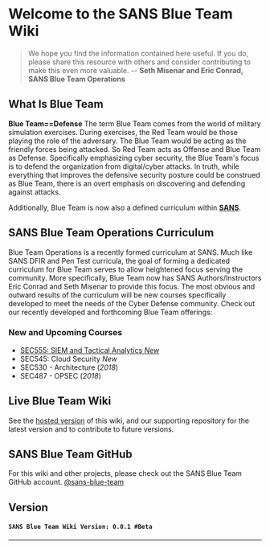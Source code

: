 Welcome to the SANS Blue Team Wiki
==================

> We hope you find the information contained here useful. If you do, please share this resource with others and consider contributing to make this even more valuable. -- **Seth Misenar and Eric Conrad, SANS Blue Team Operations**

What Is Blue Team
--------
**Blue Team==Defense** The term Blue Team comes from the world of military simulation exercises. During exercises, the Red Team would be those playing the role of the adversary. The Blue Team would be acting as the friendly forces being attacked. So Red Team acts as Offense and Blue Team as Defense. Specifically emphasizing cyber security, the Blue Team's focus is to defend the organization from digital/cyber attacks. In truth, while everything that improves the defensive security posture could be construed as Blue Team, there is an overt emphasis on discovering and defending against attacks.

Additionally, Blue Team is now also a defined curriculum within <a href='https://www.sans.org' target='_blank'>**SANS**</a>.

SANS Blue Team Operations Curriculum
--------
Blue Team Operations is a recently formed curriculum at SANS. Much like SANS DFIR and Pen Test curricula, the goal of forming a dedicated curriculum for Blue Team serves to allow heightened focus serving the community. More specifically, Blue Team now has SANS Authors/Instructors Eric Conrad and Seth Misenar to provide this focus. The most obvious and outward results of the curriculum will be new courses specifically developed to meet the needs of the Cyber Defense community. Check out our recently developed and forthcoming Blue Team offerings:

### New and Upcoming Courses
- <a href='https://www.sans.org/sec555' target='_blank'>SEC555: SIEM and Tactical Analytics *New*</a>
- SEC545: Cloud Security *New*
- SEC530 - Architecture (*2018*)
- SEC487 - OPSEC (*2018*)



Live Blue Team Wiki
--------

See the <a href="https://sans-blue-team.github.io/blue-team-wiki/" target="_blank">hosted version</a> of this wiki, and our supporting repository for the latest version and to contribute to future versions.

SANS Blue Team GitHub
--------
For this wiki and other projects, please check out the SANS Blue Team GitHub account. <a href="https://github.com/sans-blue-team/" target="_blank">@sans-blue-team</a>

Version
--------
#### **`SANS Blue Team Wiki Version: 0.0.1 #Beta`**
---

<!---

Wiki Bugs or Suggestions
----------

---

Please let us know if you find any bugs in the wiki we need to squash. Also, reach out if you have suggestions to improve the wiki (e.g. content/tools/cheat sheets that should be added, removed, or updated). The easiest way to submit these improvements is through the online bug/suggestion form here:
#### UPDATE THIS LINK
**[http://cyber.gd/511_updates](http://cyber.gd/511_updates)** also feel free to email **<511@contextsecurity.com>**
#### UPDATE THIS LINK
---
-->
